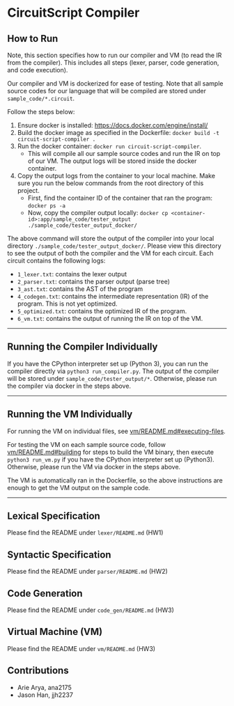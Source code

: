 # CircuitScript Compiler

## How to Run

Note, this section specifies how to run our compiler and VM (to read the IR from the compiler). This includes all steps (lexer, parser, code generation, and code execution).

Our compiler and VM is dockerized for ease of testing. Note that all sample source codes for our language that will be compiled are stored under `sample_code/*.circuit`.

Follow the steps below:

1. Ensure docker is installed: https://docs.docker.com/engine/install/
2. Build the docker image as specified in the Dockerfile: `docker build -t circuit-script-compiler .`
3. Run the docker container: `docker run circuit-script-compiler`.
    - This will compile all our sample source codes and run the IR on top of our VM. The output logs will be stored inside the docker container.
4. Copy the output logs from the container to your local machine. Make sure you run the below commands from the root directory of this project.
    - First, find the container ID of the container that ran the program: `docker ps -a`
    - Now, copy the compiler output locally: `docker cp <container-id>:app/sample_code/tester_output ./sample_code/tester_output_docker/`

The above command will store the output of the compiler into your local directory `./sample_code/tester_output_docker/`. Please view this directory to see the output of both the compiler and the VM for each circuit. Each circuit contains the following logs:

-   `1_lexer.txt`: contains the lexer output
-   `2_parser.txt`: contains the parser output (parse tree)
-   `3_ast.txt`: contains the AST of the program
-   `4_codegen.txt`: contains the intermediate representation (IR) of the program. This is not yet optimized.
-   `5_optimized.txt`: contains the optimized IR of the program.
-   `6_vm.txt`: contains the output of running the IR on top of the VM.

---

## Running the Compiler Individually

If you have the CPython interpreter set up (Python 3), you can run the compiler directly via `python3 run_compiler.py`. The output of the compiler will be stored under `sample_code/tester_output/*`. Otherwise, please run the compiler via docker in the steps above.

---

## Running the VM Individually

For running the VM on individual files, see [vm/README.md#executing-files](vm/README.md#executing-files).

For testing the VM on each sample source code, follow [vm/README.md#building](vm/README.md#building) for steps to build the VM binary, then execute `python3 run_vm.py` if you have the CPython interpreter set up (Python3). Otherwise, please run the VM via docker in the steps above.

The VM is automatically ran in the Dockerfile, so the above instructions are enough to get the VM output on the sample code.

---

## Lexical Specification

Please find the README under `lexer/README.md` (HW1)

## Syntactic Specification

Please find the README under `parser/README.md` (HW2)

## Code Generation

Please find the README under `code_gen/README.md` (HW3)

## Virtual Machine (VM)

Please find the README under `vm/README.md` (HW3)

## Contributions

-   Arie Arya, ana2175
-   Jason Han, jjh2237
